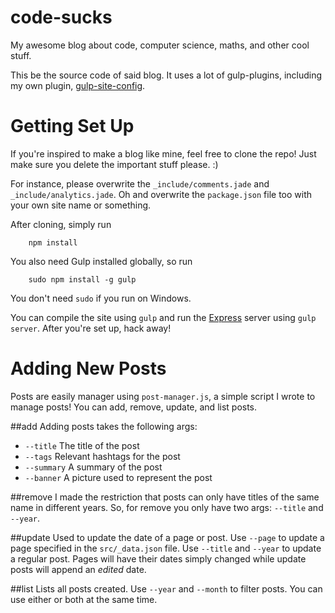 code-sucks
=========
My awesome blog about code, computer science, maths, and other cool stuff.

This be the source code of said blog. It uses a lot of gulp-plugins, including my own plugin, [gulp-site-config](https://www.npmjs.com/package/gulp-site-config). 

Getting Set Up
=============
If you're inspired to make a blog like mine, feel free to clone the repo! Just make sure you delete the important stuff please. :)

For instance, please overwrite the `_include/comments.jade` and `_include/analytics.jade`. Oh and overwrite the `package.json` file too with your own site name or something.

After cloning, simply run
```
    npm install
```

You also need Gulp installed globally, so run
```
    sudo npm install -g gulp
```

You don't need `sudo` if you run on Windows. 

You can compile the site using `gulp` and run the [Express](http://expressjs.com/) server using `gulp server`. After you're set up, hack away!

Adding New Posts
===============
Posts are easily manager using `post-manager.js`, a simple script I wrote to manage posts! You can add, remove, update, and list posts.

##add
Adding posts takes the following args:
- `--title` The title of the post
- `--tags` Relevant hashtags for the post
- `--summary` A summary of the post
- `--banner` A picture used to represent the post

##remove
I made the restriction that posts can only have titles of the same name in different years. So, for remove
you only have two args: `--title` and `--year`.

##update
Used to update the date of a page or post. Use `--page` to update a page specified in the `src/_data.json` file. Use `--title` and `--year` to update a regular post. Pages will have their dates simply changed while update posts will append an *edited* date.

##list
Lists all posts created. Use `--year` and `--month` to filter posts. You can use either or both at the same time.
